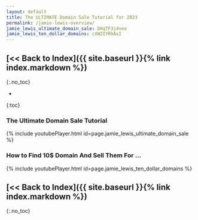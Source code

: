 ```yaml
---
layout: default
title: The ULTIMATE Domain Sale Tutorial for 2023
permalink: /jamie-lewis-overview/
jamie_lewis_ultimate_domain_sale: DHqTF3j4veo
jamie_lewis_ten_dollar_domains: cXW2IYRhAxI
---
```




## [<< Back to Index]({{ site.baseurl }}{% link index.markdown %})
{:.no_toc}

* 
{:toc}

### The Ultimate Domain Sale Tutorial

{% include youtubePlayer.html id=page.jamie_lewis_ultimate_domain_sale %}

### How to Find 10$ Domain And Sell Them For ...

{% include youtubePlayer.html id=page.jamie_lewis_ten_dollar_domains %}

## [<< Back to Index]({{ site.baseurl }}{% link index.markdown %})
{:.no_toc}
